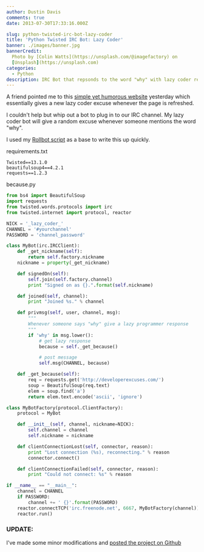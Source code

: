 ```yaml
---
author: Dustin Davis
comments: true
date: 2013-07-30T17:33:16.000Z

slug: python-twisted-irc-bot-lazy-coder
title: 'Python Twisted IRC Bot: Lazy Coder'
banner: ./images/banner.jpg
bannerCredit:
  Photo by [Colin Watts](https://unsplash.com/@imagefactory) on
  [Unsplash](https://unsplash.com)
categories:
  - Python
description: IRC Bot that repsonds to the word "why" with lazy coder responses
---
```


A friend pointed me to this
[simple yet humorous website](http://developerexcuses.com/) yesterday which
essentially gives a new lazy coder excuse whenever the page is refreshed.

I couldn't help but whip out a bot to plug in to our IRC channel. My lazy coder
bot will give a random excuse whenever someone mentions the word "why".

I used my [Rollbot script](../python-irc-bot-using-twisted-rollbot) as a base to
write this up quickly.

requirements.txt

```text
Twisted==13.1.0
beautifulsoup4==4.2.1
requests==1.2.3
```

because.py

```python
from bs4 import BeautifulSoup
import requests
from twisted.words.protocols import irc
from twisted.internet import protocol, reactor

NICK = '_lazy_coder_'
CHANNEL = '#yourchannel'
PASSWORD = 'channel_password'

class MyBot(irc.IRCClient):
    def _get_nickname(self):
        return self.factory.nickname
    nickname = property(_get_nickname)

    def signedOn(self):
        self.join(self.factory.channel)
        print "Signed on as {}.".format(self.nickname)

    def joined(self, channel):
        print "Joined %s." % channel

    def privmsg(self, user, channel, msg):
        """
        Whenever someone says "why" give a lazy programmer response
        """
        if 'why' in msg.lower():
            # get lazy response
            because = self._get_because()

            # post message
            self.msg(CHANNEL, because)

    def _get_because(self):
        req = requests.get('http://developerexcuses.com/')
        soup = BeautifulSoup(req.text)
        elem = soup.find('a')
        return elem.text.encode('ascii', 'ignore')

class MyBotFactory(protocol.ClientFactory):
    protocol = MyBot

    def __init__(self, channel, nickname=NICK):
        self.channel = channel
        self.nickname = nickname

    def clientConnectionLost(self, connector, reason):
        print "Lost connection (%s), reconnecting." % reason
        connector.connect()

    def clientConnectionFailed(self, connector, reason):
        print "Could not connect: %s" % reason

if __name__ == "__main__":
    channel = CHANNEL
    if PASSWORD:
        channel += ' {}'.format(PASSWORD)
    reactor.connectTCP('irc.freenode.net', 6667, MyBotFactory(channel))
    reactor.run()
```

### UPDATE:

I've made some minor modifications and
[posted the project on Github](https://github.com/djedi/LazyCoderIrcBot)
